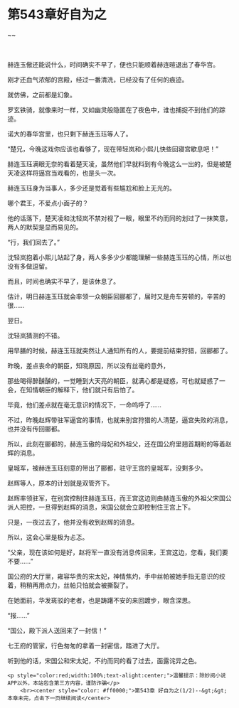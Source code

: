 # 第543章好自为之
~~
    	    <p name="pagetop" href="javascript:void(0);" onclick="return false" style="line-height: 35px;padding: 10px;color: #333;"> </p><p>赫连玉傲还能说什么，时间确实不早了，便也只能顺着赫连暄退出了春华宫。</p><p>刚才还血气浓郁的宫殿，经过一番清洗，已经没有了任何的痕迹。</p><p>就仿佛，之前都是幻象。</p><p>罗玄铁骑，就像来时一样，又如幽灵般隐匿在了夜色中，谁也捕捉不到他们的踪迹。</p><p>诺大的春华宫里，也只剩下赫连玉珏等人了。</p><p>“楚兄，今晚这戏你应该也看够了，现在带轻岚和小熙儿快些回寝宫歇息吧！”</p><p>赫连玉珏满眼无奈的看着楚天凌，虽然他们早就料到有今晚这么一出的，但是被楚天凌这样将逼宫当戏看的，也是头一次。</p><p>赫连玉珏身为当事人，多少还是觉着有些尴尬和脸上无光的。</p><p>哪个君王，不爱点小面子的？</p><p>他的话落下，楚天凌和沈轻岚不禁对视了一眼，眼里不约而同的划过了一抹笑意，两人的默契是显而易见的。</p><p>“行，我们回去了。”</p><p>沈轻岚抱着小熙儿站起了身，两人多多少少都能理解一些赫连玉珏的心情，所以也没有多做逗留。</p><p>而且，时间也确实不早了，是该休息了。</p><p>估计，明日赫连玉珏就会率领一众朝臣回郦都了，届时又是舟车劳顿的，辛苦的很……</p><p>翌日。</p><p>沈轻岚猜测的不错。</p><p>用早膳的时候，赫连玉珏就突然让人通知所有的人，要提前结束狩猎，回郦都了。</p><p>昨晚，差点丧命的朝臣，知晓原因，所以没有丝毫的意外，</p><p>那些喝得醉醺醺的，一觉睡到大天亮的朝臣，就满心都是疑惑，可也就疑惑了一会，在知情朝臣的解释下，他们就只有后怕了。</p><p>毕竟，他们差点就在毫无意识的情况下，一命呜呼了……</p><p>不过，昨晚赵辉带驻军逼宫的事情，也就来别宫狩猎的人清楚，逼宫失败的消息，也并没有传回郦都。</p><p>所以，此刻在郦都的，赫连玉傲的母妃和外祖父，还在国公府里翘首期盼的等着赵辉的消息。</p><p>皇城军，被赫连玉珏刻意的带出了郦都，驻守王宫的皇城军，没剩多少。</p><p>赵辉等人，原本的计划就是双管齐下。</p><p>赵辉率领驻军，在别宫控制住赫连玉珏，而王宫这边则由赫连玉傲的外祖父宋国公派人把控，一旦得到赵辉的消息，宋国公就会立即控制住王宫上下。</p><p>只是，一夜过去了，他并没有收到赵辉的消息。</p><p>所以，这会心里是极为忐忑。</p><p>“父亲，现在该如何是好，赵将军一直没有消息传回来，王宫这边，您看，我们要不要……”</p><p>国公府的大厅里，雍容华贵的宋太妃，神情焦灼，手中丝帕被她手指无意识的绞着，稍稍再用点力，丝帕只怕就会被撕裂了。</p><p>在她面前，华发斑驳的老者，也是踌躇不安的来回踱步，眼含深思。</p><p>“报……”</p><p>“国公，殿下派人送回来了一封信！”</p><p>七王府的管家，行色匆匆的拿着一封密信，踏进了大厅。</p><p>听到他的话，宋国公和宋太妃，不约而同的看了过去，面露诧异之色。</p>
    	
   	<p style="color:red;width:100%;text-alight:center;">温馨提示：除妙阅小说APP以外，本站包含第三方内容，谨防诈骗</p>
    	<br><center style="color: #ff0000;">第543章 好自为之(1/2)--&gt;&gt;本章未完，点击下一页继续阅读</center>
    	